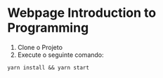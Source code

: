 # Webpage Introduction to Programming

1. Clone o Projeto
2. Execute o seguinte comando: 
```
yarn install && yarn start
```
